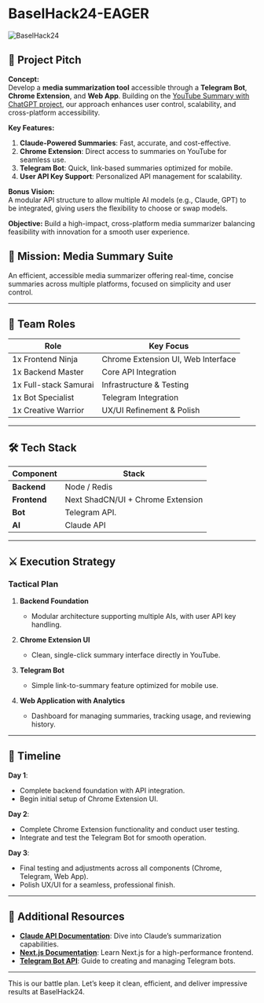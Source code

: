 # BaselHack24-EAGER

![BaselHack24](hack.webp)

## 📢 Project Pitch

**Concept:**  
Develop a **media summarization tool** accessible through a **Telegram Bot**, **Chrome Extension**, and **Web App**. Building on the [YouTube Summary with ChatGPT project](https://github.com/kazuki-sf/YouTube_Summary_with_ChatGPT), our approach enhances user control, scalability, and cross-platform accessibility.

**Key Features:**
1. **Claude-Powered Summaries**: Fast, accurate, and cost-effective.
2. **Chrome Extension**: Direct access to summaries on YouTube for seamless use.
3. **Telegram Bot**: Quick, link-based summaries optimized for mobile.
4. **User API Key Support**: Personalized API management for scalability.

**Bonus Vision:**  
A modular API structure to allow multiple AI models (e.g., Claude, GPT) to be integrated, giving users the flexibility to choose or swap models.

**Objective:** Build a high-impact, cross-platform media summarizer balancing feasibility with innovation for a smooth user experience.

## 🎯 Mission: Media Summary Suite

An efficient, accessible media summarizer offering real-time, concise summaries across multiple platforms, focused on simplicity and user control.


---

## 👥 Team Roles

| Role                | Key Focus                                  |
|---------------------|--------------------------------------------|
| 1x Frontend Ninja   | Chrome Extension UI, Web Interface         |
| 1x Backend Master   | Core API Integration                       |
| 1x Full-stack Samurai | Infrastructure & Testing               |
| 1x Bot Specialist   | Telegram Integration                       |
| 1x Creative Warrior | UX/UI Refinement & Polish                  |

---

## 🛠️ Tech Stack

| Component         | Stack               |
|-------------------|---------------------|
| **Backend**       | Node / Redis     |
| **Frontend**      | Next ShadCN/UI + Chrome Extension|
| **Bot**           | Telegram API.       |
| **AI**            | Claude API          |

---

## ⚔️ Execution Strategy

### Tactical Plan

1. **Backend Foundation**  
   - Modular architecture supporting multiple AIs, with user API key handling.

2. **Chrome Extension UI**  
   - Clean, single-click summary interface directly in YouTube.

3. **Telegram Bot**  
   - Simple link-to-summary feature optimized for mobile use.

4. **Web Application with Analytics**  
   - Dashboard for managing summaries, tracking usage, and reviewing history.

---

## 📅 Timeline

**Day 1**:  
- Complete backend foundation with API integration.
- Begin initial setup of Chrome Extension UI.

**Day 2**:  
- Complete Chrome Extension functionality and conduct user testing.
- Integrate and test the Telegram Bot for smooth operation.

**Day 3**:  
- Final testing and adjustments across all components (Chrome, Telegram, Web App).
- Polish UX/UI for a seamless, professional finish.

---

## 📂 Additional Resources

- **[Claude API Documentation](https://example.com/claude-api)**: Dive into Claude’s summarization capabilities.
- **[Next.js Documentation](https://nextjs.org/docs)**: Learn Next.js for a high-performance frontend.
- **[Telegram Bot API](https://core.telegram.org/bots/api)**: Guide to creating and managing Telegram bots.

---

This is our battle plan. Let’s keep it clean, efficient, and deliver impressive results at BaselHack24.
